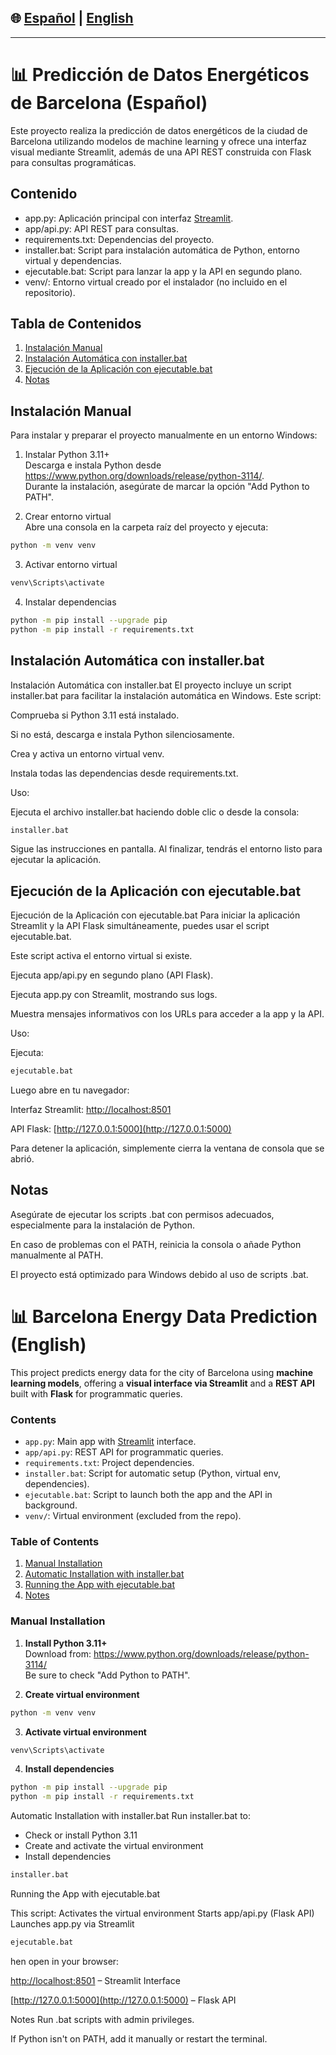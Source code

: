 ## 🌐 [Español](#español) | [English](#english)

---

# 📊 Predicción de Datos Energéticos de Barcelona (Español)
<a name="español"></a>

Este proyecto realiza la predicción de datos energéticos de la ciudad de Barcelona utilizando modelos de machine learning y ofrece una interfaz visual mediante Streamlit, además de una API REST construida con Flask para consultas programáticas.

Contenido
---------

- app.py: Aplicación principal con interfaz [Streamlit](https://streamlit.io/).
- app/api.py: API REST para consultas.
- requirements.txt: Dependencias del proyecto.
- installer.bat: Script para instalación automática de Python, entorno virtual y dependencias.
- ejecutable.bat: Script para lanzar la app y la API en segundo plano.
- venv/: Entorno virtual creado por el instalador (no incluido en el repositorio).

Tabla de Contenidos
-------------------

1. [Instalación Manual](#instalación-manual)
2. [Instalación Automática con installer.bat](#instalación-automática-con-installerbat)
3. [Ejecución de la Aplicación con ejecutable.bat](#ejecución-de-la-aplicación-con-ejecutablebat)
4. [Notas](#notas)


Instalación Manual
------------------

Para instalar y preparar el proyecto manualmente en un entorno Windows:

1. Instalar Python 3.11+  
   Descarga e instala Python desde https://www.python.org/downloads/release/python-3114/.  
   Durante la instalación, asegúrate de marcar la opción "Add Python to PATH".

2. Crear entorno virtual  
   Abre una consola en la carpeta raíz del proyecto y ejecuta:

```bash
python -m venv venv
```

3. Activar entorno virtual
```bash
venv\Scripts\activate
```

4. Instalar dependencias
```bash
python -m pip install --upgrade pip
python -m pip install -r requirements.txt
```

Instalación Automática con installer.bat
------------------

Instalación Automática con installer.bat
El proyecto incluye un script installer.bat para facilitar la instalación automática en Windows. Este script:

Comprueba si Python 3.11 está instalado.

Si no está, descarga e instala Python silenciosamente.

Crea y activa un entorno virtual venv.

Instala todas las dependencias desde requirements.txt.

Uso:

Ejecuta el archivo installer.bat haciendo doble clic o desde la consola:

```bash
installer.bat
```

Sigue las instrucciones en pantalla. Al finalizar, tendrás el entorno listo para ejecutar la aplicación.

Ejecución de la Aplicación con ejecutable.bat
------------------

Ejecución de la Aplicación con ejecutable.bat
Para iniciar la aplicación Streamlit y la API Flask simultáneamente, puedes usar el script ejecutable.bat. 

Este script activa el entorno virtual si existe.

Ejecuta app/api.py en segundo plano (API Flask).

Ejecuta app.py con Streamlit, mostrando sus logs.

Muestra mensajes informativos con los URLs para acceder a la app y la API.

Uso:

Ejecuta:
```bash
ejecutable.bat
```

Luego abre en tu navegador:

Interfaz Streamlit: [http://localhost:8501](http://localhost:8501)

API Flask: [http://127.0.0.1:5000](http://127.0.0.1:5000)

Para detener la aplicación, simplemente cierra la ventana de consola que se abrió.

Notas
------------------

Asegúrate de ejecutar los scripts .bat con permisos adecuados, especialmente para la instalación de Python.

En caso de problemas con el PATH, reinicia la consola o añade Python manualmente al PATH.

El proyecto está optimizado para Windows debido al uso de scripts .bat.


# 📊 Barcelona Energy Data Prediction (English)
<a name="english"></a>

This project predicts energy data for the city of Barcelona using **machine learning models**, offering a **visual interface via Streamlit** and a **REST API** built with **Flask** for programmatic queries.

### Contents

- `app.py`: Main app with [Streamlit](https://streamlit.io/) interface.
- `app/api.py`: REST API for programmatic queries.
- `requirements.txt`: Project dependencies.
- `installer.bat`: Script for automatic setup (Python, virtual env, dependencies).
- `ejecutable.bat`: Script to launch both the app and the API in background.
- `venv/`: Virtual environment (excluded from the repo).

### Table of Contents

1. [Manual Installation](#manual-installation)
2. [Automatic Installation with installer.bat](#automatic-installation-with-installerbat)
3. [Running the App with ejecutable.bat](#running-the-app-with-ejecutablebat)
4. [Notes](#notes-en)

### Manual Installation

1. **Install Python 3.11+**  
   Download from: https://www.python.org/downloads/release/python-3114/  
   Be sure to check "Add Python to PATH".

2. **Create virtual environment**
```bash
python -m venv venv
```

3. **Activate virtual environment**
```bash
venv\Scripts\activate
```
4. **Install dependencies**
```bash
python -m pip install --upgrade pip
python -m pip install -r requirements.txt
```
Automatic Installation with installer.bat
Run installer.bat to:
* Check or install Python 3.11
* Create and activate the virtual environment
* Install dependencies

```bash
installer.bat
```

Running the App with ejecutable.bat

This script:
Activates the virtual environment
Starts app/api.py (Flask API)
Launches app.py via Streamlit
```bash
ejecutable.bat
```

hen open in your browser:

[http://localhost:8501](http://localhost:8501) – Streamlit Interface

[http://127.0.0.1:5000](http://127.0.0.1:5000) – Flask API

Notes <a name="notes-en"></a>
Run .bat scripts with admin privileges.

If Python isn't on PATH, add it manually or restart the terminal.
